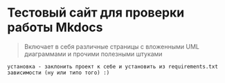 # Тестовый сайт для проверки работы Mkdocs

> Включает в себя различные страницы с вложенными UML диаграммами и прочими полезными штуками

```
установка - заклонить проект к себе и установить из requirements.txt зависимости (ну или типо того) :)
```
